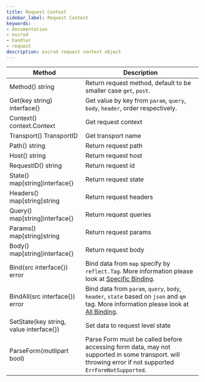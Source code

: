 ```yaml
---
title: Request Context
sidebar_label: Request Context
keywords:
- documentation
- oscrud
- handler
- request
description: oscrud request context object
---
```


| Method                                  | Description                                                                                                                                            |
| --------------------------------------- | ------------------------------------------------------------------------------------------------------------------------------------------------------ |
| Method() string                         | Return request method, default to be smaller case `get`, `post`.                                                                                       |
| Get(key string) interface{}             | Get value by key from  `param`, `query`, `body`, `header`, order respectively.                                                                         |
| Context() context.Context               | Get request context                                                                                                                                    |
| Transport() TransportID                 | Get transport name                                                                                                                                     |
| Path() string                           | Return request path                                                                                                                                    |
| Host() string                           | Return request host                                                                                                                                    |
| RequestID() string                      | Return request id                                                                                                                                      |
| State() map[string]interface{}          | Return request state                                                                                                                                   |
| Headers() map[string]string             | Return request headers                                                                                                                                 |
| Query() map[string]interface{}          | Return request queries                                                                                                                                 |
| Params() map[string]string              | Return request params                                                                                                                                  |
| Body() map[string]interface{}           | Return request body                                                                                                                                    |
| Bind(src interface{}) error             | Bind data from `map` specify by `reflect.Tag`. More information please look at [Specific Binding](#specific-binding).                                  |
| BindAll(src interface{}) error          | Bind data from `param`, `query`, `body`, `header`, `state` based on `json` and `qm` tag. More information please look at [All Binding](#all-binding).  |
| SetState(key string, value interface{}) | Set data to request level state                                                                                                                        |
| ParseForm(mutlipart bool)               | Parse Form must be called before accessing form data, may not supported in some transport. will throwing error if not supported `ErrFormNotSupported`. |
